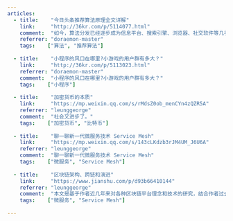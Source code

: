```yaml
---
articles:
  - title:    "今日头条推荐算法原理全文详解"    
    link:     "http://36kr.com/p/5114077.html"    
    comment:  "如今，算法分发已经逐步成为信息平台、搜索引擎、浏览器、社交软件等几乎所有软件的标配，但同时也开始面临各种不同的质疑、挑战与误解。2018年1月，今日头条资深算法架构师曹欢欢博士，首次公开今日头条的算法原理，以期推动整个行业问诊算法、建言算法。通过让算法透明，来消除各界对算法的误解。"  
    referrer: "doraemon-master"  
    tags:    ["算法", "推荐算法"]  
    
  - title:    "小程序的风口在哪里?小游戏的用户群有多大？"  
    link:     "http://36kr.com/p/5113023.html"  
    referrer: "doraemon-master"  
    comment:  "小程序的风口在哪里?小游戏的用户群有多大？"  
    tags:    ["小程序"]  
    
  - title:    "加密货币的本质"  
    link:     "https://mp.weixin.qq.com/s/rMdsZ0ob_menCYn4zQZR5A"  
    referrer: "leunggeorge"  
    comment:  "社会又进步了。"  
    tags:    ["加密货币", "比特币"]  
    
  - title:    "聊一聊新一代微服务技术 Service Mesh"  
    link:     "https://mp.weixin.qq.com/s/143cLKdzb3rJM4UM_J6U6A"  
    referrer: "leunggeorge"  
    comment:  "聊一聊新一代微服务技术 Service Mesh"  
    tags:    ["微服务", "Service Mesh"]  
    
  - title:    "区块链架构、跨链和演进"  
    link:     "https://www.jianshu.com/p/d93b66410144"  
    referrer: "leunggeorge"  
    comment:  "本文是基于作者近几年来对各种区块链平台理念和技术的研究，结合作者过去十多年的 IT 经验，审慎思考的结果 ，文章仅代表作者个人观点。作者会假设读者对各种区块链平台有一定的认知，不会对具体的区块链平台再做详细的介绍。为了从根本上说清楚区块链的架构内涵，作者先概括出区块链的本质，从区块链的本质出发，以发展的眼光给出一个区块链的详见附件架构，并对高阶的各个模块进行详细的说明。还会从区块链跨链的本质出发，说明区块链的跨链架构，以及区块链划分和发展趋势。最后结合区块链高阶架构，以可扩展性设计为导向，给出一个区块链的高阶部署架构模型。"  
    tags:    ["微服务", "Service Mesh"]  
    
---
```


